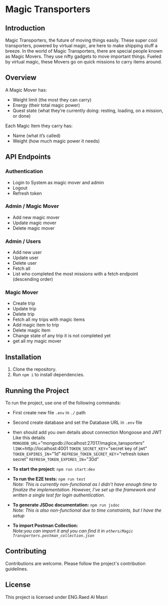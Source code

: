 # Magic Transporters

## Introduction

Magic Transporters, the future of moving things easily. These super cool transporters, powered by virtual magic, are here to make shipping stuff a breeze. In the world of Magic Transporters, there are special people known as Magic Movers. They use nifty gadgets to move important things. Fueled by virtual magic, these Movers go on quick missions to carry items around.

## Overview

A Magic Mover has:

-   Weight limit (the most they can carry)
-   Energy (their total magic power)
-   Quest state (what they’re currently doing: resting, loading, on a mission, or done)

Each Magic Item they carry has:

-   Name (what it’s called)
-   Weight (how much magic power it needs)

## API Endpoints

### Authentication

-   Login to System as magic mover and admin
-   Logout
-   Refresh token

### Admin / Magic Mover

-   Add new magic mover
-   Update magic mover
-   Delete magic mover

### Admin / Users

-   Add new user
-   Update user
-   Delete user
-   Fetch all
-   List who completed the most missions with a fetch endpoint (descending order)

### Magic Mover

-   Create trip
-   Update trip
-   Delete trip
-   Fetch all my trips with magic items
-   Add magic item to trip
-   Delete magic item
-   Change state of any trip it is not completed yet
-   get all my magic mover

## Installation

1. Clone the repository.
2. Run `npm i` to install dependencies.

## Running the Project

To run the project, use one of the following commands:

-   First create new file `.env` in `./` path
-   Second create database and set the Database URL in `.env` file
-   then should add you own details about connection Mongoose and JWT
    Like this details
    `MONGODB_URL`="mongodb://localhost:27017/magice_tansporters"
    `lINK`=http://localhost:4001
    `TOKEN_SECRET_KEY`="secret key of jwt"
    `TOKEN_EXPIRES_IN`="1d"
    `REFRESH_TOKEN_SECRET_KEY`="refresh token secret"
    `REFRESH_TOKEN_EXPIRES_IN`="30d"

-   **To start the project:** `npm run start:dev`

-   **To run the E2E tests:** `npm run test`  
    _Note: This is currently non-functional as I didn’t have enough time to finalize the implementation. However, I've set up the framework and written a single test for login authentication._

-   **To generate JSDoc documentation:** `npm run jsdoc`  
    _Note: This is also non-functional due to time constraints, but I have the setup_

-   **To import Postman Collection:**  
    _Note:you can import it and you can find it in `others/Magic Transporters.postman_collection.json`_

## Contributing

Contributions are welcome. Please follow the project's contribution guidelines.

## License

This project is licensed under ENG.Raed Al Masri
